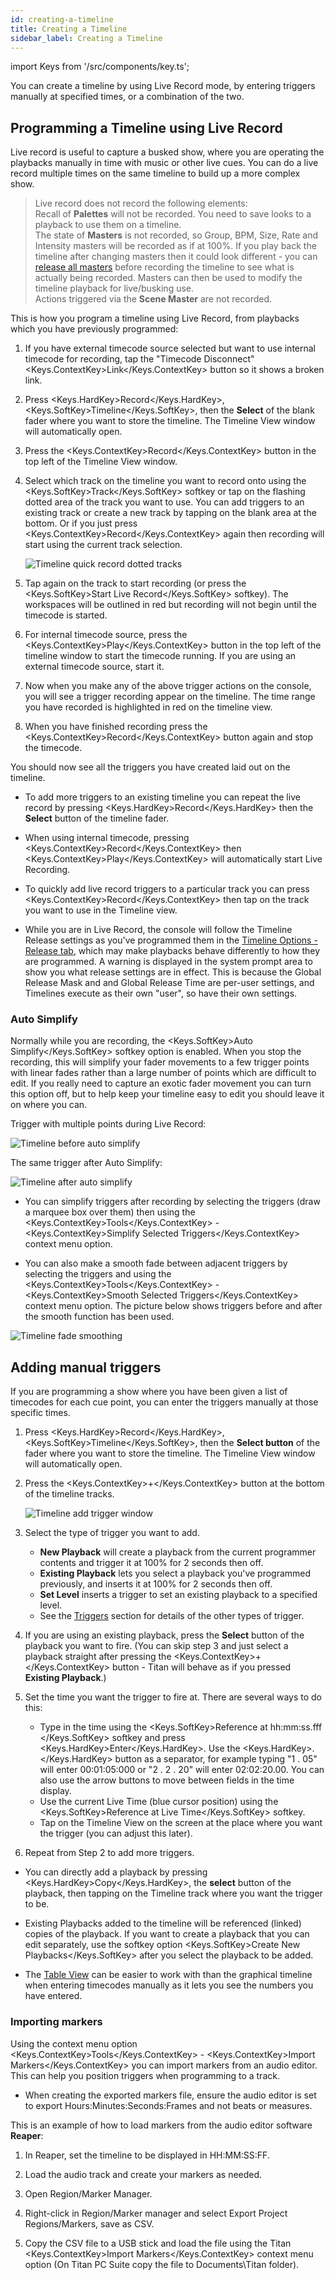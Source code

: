 ```yaml
---
id: creating-a-timeline
title: Creating a Timeline
sidebar_label: Creating a Timeline
---
```


import Keys from '/src/components/key.ts';

You can create a timeline by using Live Record mode, by entering triggers manually at specified times, or a combination of the two.



Programming a Timeline using Live Record
----------------------

Live record is useful to capture a busked show, where you are operating the playbacks manually in time with music or other live cues. You can do a live record multiple times on the same timeline to build up a more complex show.

>  Live record does not record the following elements: <br/>
    Recall of **Palettes** will not be recorded. You need to save looks to a playback to use them on a timeline.<br/>
    The state of **Masters** is not recorded, so Group, BPM, Size, Rate and Intensity masters will be recorded as if at 100%. If you play back the timeline after changing masters then it could look different - you can [release all masters](../cues/cue-playback.md#releasing-a-master) before recording the timeline to see what is actually being recorded. Masters can then be used to modify the timeline playback for live/busking use.<br/>
    Actions triggered via the **Scene Master** are not recorded. 

This is how you program a timeline using Live Record, from playbacks which you have previously programmed:

1. If you have external timecode source selected but want to use internal timecode for recording, tap the "Timecode Disconnect" <Keys.ContextKey>Link</Keys.ContextKey> button so it shows a broken link.

2. Press <Keys.HardKey>Record</Keys.HardKey>, <Keys.SoftKey>Timeline</Keys.SoftKey>, then the **Select** of the blank fader where you want to store the timeline. The Timeline View window will automatically open.

3. Press the <Keys.ContextKey>Record</Keys.ContextKey> button in the top left of the Timeline View window.

4. Select which track on the timeline you want to record onto using the <Keys.SoftKey>Track</Keys.SoftKey> softkey or tap on the flashing dotted area of the track you want to use.
You can add triggers to an existing track or create a new track by tapping on the blank area at the bottom. Or if you just press <Keys.ContextKey>Record</Keys.ContextKey> again then recording will start using the current track selection.

    ![Timeline quick record dotted tracks](/docs/images/Timeline-Quickrecord-Dotted.png)

5. Tap again on the track to start recording (or press the <Keys.SoftKey>Start Live Record</Keys.SoftKey> softkey). The workspaces will be outlined in red but recording will not begin until the timecode is started.

6. For internal timecode source, press the <Keys.ContextKey>Play</Keys.ContextKey>  button in the top left of the timeline window to start the timecode running. If you are using an external timecode source, start it.

7. Now when you make any of the above trigger actions on the console, you will see a trigger recording appear on the timeline. The time range you have recorded is highlighted in red on the timeline view.

8. When you have finished recording press the <Keys.ContextKey>Record</Keys.ContextKey> button again and stop the timecode.

You should now see all the triggers you have created laid out on the timeline.

- To add more triggers to an existing timeline you can repeat the live record by pressing <Keys.HardKey>Record</Keys.HardKey> then the **Select** button of the timeline fader.

- When using internal timecode, pressing <Keys.ContextKey>Record</Keys.ContextKey> then <Keys.ContextKey>Play</Keys.ContextKey> will automatically start Live Recording.

- To quickly add live record triggers to a particular track you can press <Keys.ContextKey>Record</Keys.ContextKey> then tap on the track you want to use in the Timeline view.

- While you are in Live Record, the console will follow the Timeline Release settings as you've programmed them in the [Timeline Options - Release tab](../timelines/timeline-options.md#release-tab), which may make playbacks behave differently to how they are programmed. A warning is displayed in the system prompt area to show you what release settings are in effect. This is because the Global Release Mask and and Global Release Time are per-user settings, and Timelines execute as their own "user", so have their own settings.

### Auto Simplify

Normally while you are recording, the <Keys.SoftKey>Auto Simplify</Keys.SoftKey> softkey option is enabled. When you stop the recording, this will simplify your fader movements to a few trigger points with linear fades rather than a large number of points which are difficult to edit. If you really need to capture an exotic fader movement you can turn this option off, but to help keep your timeline easy to edit you should leave it on where you can.

Trigger with multiple points during Live Record:

![Timeline before auto simplify](/docs/images/Timeline-Live-Record.png)

The same trigger after Auto Simplify:

![Timeline after auto simplify](/docs/images/Timeline-Live-Record-Simplified.png)

- You can simplify triggers after recording by selecting the triggers (draw a marquee box over them) then using the <Keys.ContextKey>Tools</Keys.ContextKey> - <Keys.ContextKey>Simplify Selected Triggers</Keys.ContextKey> context menu option.

- You can also make a smooth fade between adjacent triggers by selecting the triggers and using the <Keys.ContextKey>Tools</Keys.ContextKey> - <Keys.ContextKey>Smooth Selected Triggers</Keys.ContextKey> context menu option. The picture below shows triggers before and after the smooth function has been used.

![Timeline fade smoothing](/docs/images/Timeline-Smooth.png)


Adding manual triggers
-----------------

If you are programming a show where you have been given a list of timecodes for each cue point, you can enter the triggers manually at those specific times.

1.  Press <Keys.HardKey>Record</Keys.HardKey>, <Keys.SoftKey>Timeline</Keys.SoftKey>, then the **Select button** of the fader where you want to store the timeline. The Timeline View window will automatically open.

2.  Press the <Keys.ContextKey>+</Keys.ContextKey> button at the bottom of the timeline tracks.

    ![Timeline add trigger window](/docs/images/Timeline-Add-Item.png)

3. Select the type of trigger you want to add.
    - **New Playback** will create a playback from the current programmer contents and trigger it at 100% for 2 seconds then off.
    - **Existing Playback** lets you select a playback you've programmed previously, and inserts it at 100% for 2 seconds then off.
    - **Set Level** inserts a trigger to set an existing playback to a specified level.
    - See the [Triggers](../timelines.md#triggers) section for details of the other types of trigger.

4. If you are using an existing playback, press the **Select** button of the playback you want to fire. (You can skip step 3 and just select a playback straight after pressing the <Keys.ContextKey>+</Keys.ContextKey> button - Titan will behave as if you pressed **Existing Playback**.)

5. Set the time you want the trigger to fire at. There are several ways to do this:
    - Type in the time using the <Keys.SoftKey>Reference at hh:mm:ss.fff </Keys.SoftKey> softkey and press <Keys.HardKey>Enter</Keys.HardKey>. Use the <Keys.HardKey>.</Keys.HardKey> button as a separator, for example typing "1 . 05" will enter 00:01:05:000 or "2 . 2 . 20" will enter 02:02:20.00. You can also use the arrow buttons to move between fields in the time display.
    - Use the current Live Time (blue cursor position) using the <Keys.SoftKey>Reference at Live Time</Keys.SoftKey> softkey.
    - Tap on the Timeline View on the screen at the place where you want the trigger (you can adjust this later).

6. Repeat from Step 2 to add more triggers.

- You can directly add a playback by pressing <Keys.HardKey>Copy</Keys.HardKey>, the **select** button of the playback, then tapping on the Timeline track where you want the trigger to be.

- Existing Playbacks added to the timeline will be referenced (linked) copies of the playback. If you want to create a playback that you can edit separately, use the softkey option <Keys.SoftKey>Create New Playbacks</Keys.SoftKey> after you select the playback to be added.

- The [Table View](../timelines/running-and-editing-timelines.md#table-view) can be easier to work with than the graphical timeline when entering timecodes manually as it lets you see
the numbers you have entered.

### Importing markers

Using the context menu option <Keys.ContextKey>Tools</Keys.ContextKey> - <Keys.ContextKey>Import Markers</Keys.ContextKey> you can import markers from an audio editor. This can help you position triggers when programming to a track.

- When creating the exported markers file, ensure the audio editor is set to export Hours:Minutes:Seconds:Frames and not beats or measures.

This is an example of how to load markers from the audio editor software **Reaper**:


1.   In Reaper, set the timeline to be displayed in HH:MM:SS:FF.

2.   Load the audio track and create your markers as needed.

3.   Open Region/Marker Manager.

4.   Right-click in Region/Marker manager and select Export Project Regions/Markers, save as CSV.

5.   Copy the CSV file to a USB stick and load the file using the Titan <Keys.ContextKey>Import Markers</Keys.ContextKey> context menu option (On Titan PC Suite copy the file to Documents\\Titan folder).
